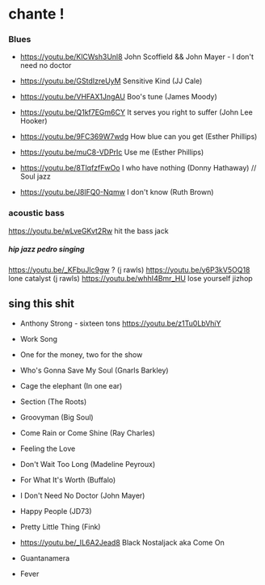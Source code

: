 # chante ! 
### Blues 
* https://youtu.be/KlCWsh3Unl8 John Scoffield && John Mayer - I don't need no doctor
* https://youtu.be/GStdIzreUyM Sensitive Kind (JJ Cale)
* https://youtu.be/VHFAX1JngAU Boo's tune (James Moody)
* https://youtu.be/Q1kf7EGm6CY It serves you right to suffer (John Lee Hooker)
* https://youtu.be/9FC369W7wdg How blue can you get (Esther Phillips)
* https://youtu.be/muC8-VDPrIc Use me (Esther Phillips)
* https://youtu.be/8TlqfzfFwOo I who have nothing (Donny Hathaway) // Soul jazz 

* https://youtu.be/J8IFQ0-Nqmw I don't know (Ruth Brown)

### acoustic bass
https://youtu.be/wLveGKvt2Rw hit the bass jack

##### hip jazz pedro singing
https://youtu.be/_KFbuJlc9gw ? (j rawls)
https://youtu.be/y6P3kV5OQ18 lone catalyst (j rawls)
https://youtu.be/whhI4Bmr_HU lose yourself jizhop

## sing this shit
- Anthony Strong - sixteen tons https://youtu.be/z1Tu0LbVhiY
- Work Song
- One for the money, two for the show
- Who's Gonna Save My Soul (Gnarls Barkley)
- Cage the elephant (In one ear)
- Section (The Roots)
- Groovyman (Big Soul)
- Come Rain or Come Shine (Ray Charles)
- Feeling the Love
- Don't Wait Too Long (Madeline Peyroux)
- For What It's Worth (Buffalo)
- I Don't Need No Doctor (John Mayer)
- Happy People (JD73)
- Pretty Little Thing (Fink)

- https://youtu.be/_IL6A2Jead8 Black Nostaljack aka Come On 

- Guantanamera
- Fever